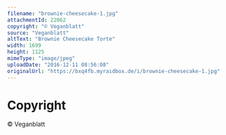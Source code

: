 ```yaml
---
filename: "brownie-cheesecake-1.jpg"
attachmentId: 22062
copyright: "© Veganblatt"
source: "Veganblatt"
altText: "Brownie Cheesecake Torte"
width: 1699
height: 1125
mimeType: "image/jpeg"
uploadDate: "2016-12-11 08:56:08"
originalUrl: "https://bxq4fb.myraidbox.de/i/brownie-cheesecake-1.jpg"
---
```


# Copyright

© Veganblatt
